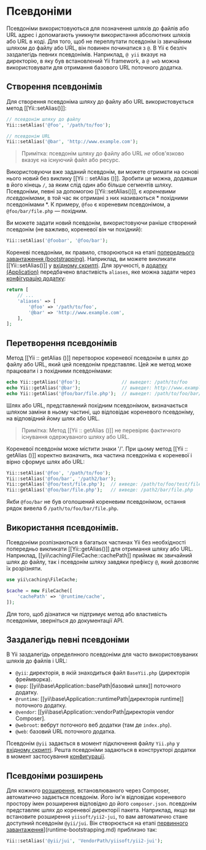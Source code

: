 Псевдоніми
=========

Псевдоніми використовуються для позначення шляхів до файлів або URL адрес і допомагають уникнути використання абсолютних шляхів 
або URL в коді. Для того, щоб не переплутати псевдонім із звичайним шляхом до файлу або URL, він повинен починатися з `@`. В Yii 
є безліч заздалегідь певних псевдонімів. Наприклад, `@ yii` вказує на директорію, в яку був встановлений 
Yii framework, а `@ web` можна використовувати для отримання базового URL поточного додатка.


Створення псевдонімів <a name="defining-aliases"></a>
----------------------------------------------

Для створення псевдоніма шляху до файлу або URL використовується метод [[Yii::setAlias()]]:

```php
// псевдонім шляху до файлу
Yii::setAlias('@foo', '/path/to/foo');

// псевдонім URL
Yii::setAlias('@bar', 'http://www.example.com');
```

> Примітка: псевдонім шляху до файлу або URL *не* обов'язково вказує на існуючий файл або ресурс.

Використовуючи вже заданий псевдонім, ви можете отримати на основі нього новий без виклику [[Yii :: setAlias ​​()]]. Зробити це можна, додавши в його кінець `/`, за яким слід один або більше сегментів шляху. Псевдоніми, певні за допомогою
[[Yii::setAlias()]], є *кореневими псевдонімами*, в той час як отримані з них називаються * похідними псевдонімами *. К примеру, `@foo` є кореневим псевдонімом, а `@foo/bar/file.php` — похідним.

Ви можете задати новий псевдонім, використовуючи раніше створений псевдонім (не важливо, кореневої він чи похідний):

```php
Yii::setAlias('@foobar', '@foo/bar');
```

Кореневі псевдоніми, як правило, створюються на етапі [попереднього завантаження (bootstrapping)](runtime-bootstrapping.md).
Наприклад, ви можете викликати [[Yii::setAlias()]] у [вхідному скрипті](structure-entry-scripts.md). Для зручності, в
[додатку (Application)](structure-applications.md) передбачено властивість `aliases`, яке можна задати через
[конфігурацію додатку](concept-configurations.md):

```php
return [
    // ...
    'aliases' => [
        '@foo' => '/path/to/foo',
        '@bar' => 'http://www.example.com',
    ],
];
```


Перетворення псевдонімів <a name="resolving-aliases"></a>
----------------------------------------------------

Метод [[Yii :: getAlias ​​()]] перетворює кореневої псевдонім в шлях до файлу або URL, який цей псевдонім представляє. Цей же метод може працювати і з похідними псевдонімами:

```php
echo Yii::getAlias('@foo');               // выведет: /path/to/foo
echo Yii::getAlias('@bar');               // выведет: http://www.example.com
echo Yii::getAlias('@foo/bar/file.php');  // выведет: /path/to/foo/bar/file.php
```

Шлях або URL, представлений похідним псевдонімом, визначається шляхом заміни в ньому частині, що відповідає кореневого псевдоніму, на відповідний йому шлях або URL.

> Примітка: Метод [[Yii :: getAlias ​​()]] не перевіряє фактичного існування одержуваного шляху або URL.

Кореневої псевдонім може містити знаки '/'. При цьому метод [[Yii :: getAlias ​​()]] коректно визначить, яка частина псевдоніма є кореневої і вірно сформує шлях або URL:

```php
Yii::setAlias('@foo', '/path/to/foo');
Yii::setAlias('@foo/bar', '/path2/bar');
Yii::getAlias('@foo/test/file.php');  // виведе: /path/to/foo/test/file.php
Yii::getAlias('@foo/bar/file.php');   // виведе: /path2/bar/file.php
```

Якби `@foo/bar` не був оголошений кореневим псевдонімом, остання рядок вивела б `/path/to/foo/bar/file.php`.

Використання псевдонімів. <a name="using-aliases"></a>
------------------------------------------------

Псевдоніми розпізнаються в багатьох частинах Yii без необхідності попередньо викликати [[Yii::getAlias()]] для отримання шляху або URL. Наприклад, [[yii\caching\FileCache::cachePath]] приймає як звичайний шлях до файлу, так і псевдонім шляху завдяки префіксу `@`, який дозволяє їх розрізняти.

```php
use yii\caching\FileCache;

$cache = new FileCache([
    'cachePath' => '@runtime/cache',
]);
```

Для того, щоб дізнатися чи підтримує метод або властивість псевдоніми, зверніться до документації API.


Заздалегідь певні псевдоніми <a name="predefined-aliases"></a>
----------------------------------------------------------

В Yii заздалегідь определнного псевдоніми для часто використовуваних шляхів до файлів і URL:

- `@yii`: директорія, в якій знаходиться файл `BaseYii.php` (директорія фреймворка).
- `@app`: [[yii\base\Application::basePath|базовий шлях]] поточного додатку.
- `@runtime`: [[yii\base\Application::runtimePath|директорія runtime]] поточного додатку.
- `@vendor`: [[yii\base\Application::vendorPath|директорія vendor Composer].
- `@webroot`: вебрут поточного веб додатки (там де `index.php`).
- `@web`: базовий URL поточного додатка.

Псевдонім `@yii` задається в момент підключення файлу `Yii.php` у [вхідному скрипті](structure-entry-scripts.md).
Решта псевдоніми задаються в конструкторі додатки в момент застосування [конфигурації](concept-configurations.md).


Псевдоніми розширень <a name="extension-aliases"></a>
------------------------------------------------

Для кожного [розширення](structure-extensions.md), встановлюваного через Composer, автоматично задається псевдонім. 
Його ім'я відповідає кореневого простору імен розширення відповідно до його `composer.json`. псевдонім представляє 
шлях до кореневої директорії пакета. Наприклад, якщо ви встановите розширення `yiisoft/yii2-jui`, то вам автоматично стане доступний псевдонім `@yii/jui`. Він створюється на етапі [первинного завантаження](bootstrapping)](runtime-bootstrapping.md)
приблизно так:

```php
Yii::setAlias('@yii/jui', 'VendorPath/yiisoft/yii2-jui');
```
